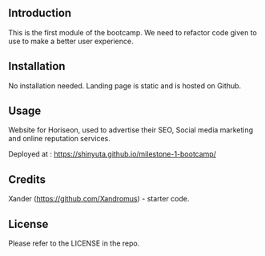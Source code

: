 ## Introduction

This is the first module of the bootcamp. We need to refactor code given to use to make a better user experience.

## Installation

No installation needed. Landing page is static and is hosted on Github. 

## Usage

Website for Horiseon, used to advertise their SEO, Social media marketing and online reputation services.

Deployed at : https://shinyuta.github.io/milestone-1-bootcamp/

## Credits

Xander (https://github.com/Xandromus) - starter code.

## License

Please refer to the LICENSE in the repo.
